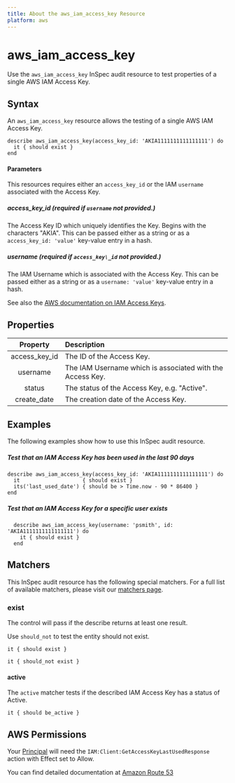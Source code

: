 ```yaml
---
title: About the aws_iam_access_key Resource
platform: aws
---
```


# aws\_iam\_access\_key

Use the `aws_iam_access_key` InSpec audit resource to test properties of a single AWS IAM Access Key.

## Syntax

An `aws_iam_access_key` resource allows the testing of a single AWS IAM Access Key.

    describe aws_iam_access_key(access_key_id: 'AKIA1111111111111111') do
      it { should exist }
    end
    
#### Parameters

This resources requires either an `access_key_id` or the IAM `username` associated with the Access Key.

##### access\_key\_id _(required if `username` not provided.)_

The Access Key ID which uniquely identifies the Key. Begins with the characters "AKIA". 
This can be passed either as a string or as a `access_key_id: 'value'` key-value entry in a hash.

##### username _(required if `access_key\_id` not provided.)_

The IAM Username which is associated with the Access Key.
This can be passed either as a string or as a `username: 'value'` key-value entry in a hash.

See also the [AWS documentation on IAM Access Keys](https://docs.aws.amazon.com/IAM/latest/UserGuide/id_credentials_access-keys.html).

## Properties

| Property | Description |
| :---: | :--- |
|access\_key\_id | The ID of the Access Key. |
|username        | The IAM Username which is associated with the Access Key. |
|status          | The status of the Access Key, e.g. "Active". |
|create\_date    | The creation date of the Access Key. |

## Examples

The following examples show how to use this InSpec audit resource.

##### Test that an IAM Access Key has been used in the last 90 days
    describe aws_iam_access_key(access_key_id: 'AKIA1111111111111111') do
      it                    { should exist }
      its('last_used_date') { should be > Time.now - 90 * 86400 }
    end

##### Test that an IAM Access Key for a specific user exists
      describe aws_iam_access_key(username: 'psmith', id: 'AKIA1111111111111111') do
        it { should exist }
      end

## Matchers

This InSpec audit resource has the following special matchers. For a full list of available matchers, please visit our [matchers page](https://www.inspec.io/docs/reference/matchers/).

### exist

The control will pass if the describe returns at least one result.

Use `should_not` to test the entity should not exist.

    it { should exist }
 
    it { should_not exist }
    
#### active

The `active` matcher tests if the described IAM Access Key has a status of Active.

    it { should be_active }

## AWS Permissions

Your [Principal](https://docs.aws.amazon.com/IAM/latest/UserGuide/intro-structure.html#intro-structure-principal) will need the `IAM:Client:GetAccessKeyLastUsedResponse` action with Effect set to Allow.

You can find detailed documentation at [Amazon Route 53](https://docs.aws.amazon.com/Route53/latest/DeveloperGuide/r53-api-permissions-ref.html)